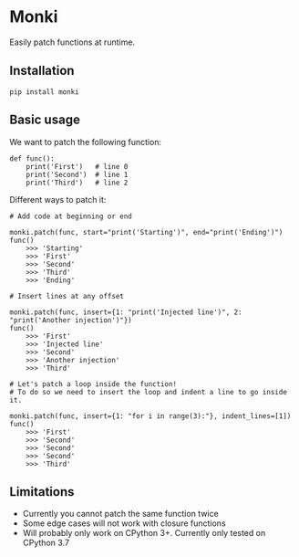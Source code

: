 # Monki

Easily patch functions at runtime.

## Installation

    pip install monki

## Basic usage

We want to patch the following function:

    def func():
        print('First')   # line 0
        print('Second')  # line 1
        print('Third')   # line 2

Different ways to patch it:

    # Add code at beginning or end
    
    monki.patch(func, start="print('Starting')", end="print('Ending')")
    func()
        >>> 'Starting'
        >>> 'First'
        >>> 'Second'
        >>> 'Third'
        >>> 'Ending'

    # Insert lines at any offset
    
    monki.patch(func, insert={1: "print('Injected line')", 2: "print('Another injection')"})
    func()
        >>> 'First'
        >>> 'Injected line'
        >>> 'Second'
        >>> 'Another injection'
        >>> 'Third'

    # Let's patch a loop inside the function!
    # To do so we need to insert the loop and indent a line to go inside it.
    
    monki.patch(func, insert={1: "for i in range(3):"}, indent_lines=[1])
    func()
        >>> 'First'
        >>> 'Second'
        >>> 'Second'
        >>> 'Second'
        >>> 'Third'

## Limitations

* Currently you cannot patch the same function twice
* Some edge cases will not work with closure functions
* Will probably only work on CPython 3+. Currently only tested on CPython 3.7